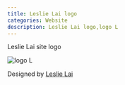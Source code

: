 ```yaml
---
title: Leslie Lai logo
categories: Website
description: Leslie Lai logo,logo L
---
```


Leslie Lai site logo

![logo L](/assets/posts-img/20180519/LeslieLai-logo.png)

Designed by [Leslie Lai](https://lcr.github.io/)